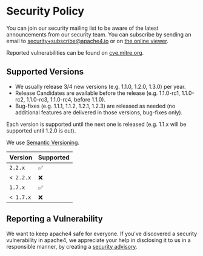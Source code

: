 # Security Policy

You can join our security mailing list to be aware of the latest announcements from our security team.
You can subscribe by sending an email to security+subscribe@apache4.io or on [the online viewer](https://groups.google.com/a/apache4.io/forum/#!forum/security).

Reported vulnerabilities can be found on [cve.mitre.org](https://cve.mitre.org/cgi-bin/cvekey.cgi?keyword=apache4).

## Supported Versions

- We usually release 3/4 new versions (e.g. 1.1.0, 1.2.0, 1.3.0) per year.
- Release Candidates are available before the release (e.g. 1.1.0-rc1, 1.1.0-rc2, 1.1.0-rc3, 1.1.0-rc4, before 1.1.0).
- Bug-fixes (e.g. 1.1.1, 1.1.2, 1.2.1, 1.2.3) are released as needed (no additional features are delivered in those versions, bug-fixes only).

Each version is supported until the next one is released (e.g. 1.1.x will be supported until 1.2.0 is out).

We use [Semantic Versioning](https://semver.org/).

| Version   | Supported          |
|-----------|--------------------|
| `2.2.x`   | :white_check_mark: |
| `< 2.2.x` | :x:                |
| `1.7.x`   | :white_check_mark: |
| `< 1.7.x` | :x:                |

## Reporting a Vulnerability

We want to keep apache4 safe for everyone.
If you've discovered a security vulnerability in apache4,
we appreciate your help in disclosing it to us in a responsible manner,
by creating a [security advisory](https://github.com/apache4/apache4/security/advisories).
